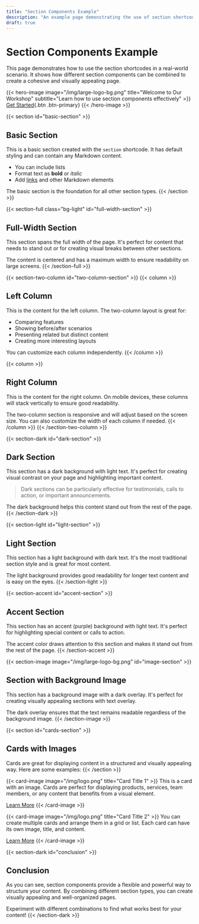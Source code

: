 ```yaml
---
title: "Section Components Example"
description: "An example page demonstrating the use of section shortcodes"
draft: true
---
```


# Section Components Example

This page demonstrates how to use the section shortcodes in a real-world scenario. It shows how different section components can be combined to create a cohesive and visually appealing page.

{{< hero-image image="/img/large-logo-bg.png" title="Welcome to Our Workshop" subtitle="Learn how to use section components effectively" >}}
[Get Started](#basic-section){.btn .btn-primary}
{{< /hero-image >}}

{{< section id="basic-section" >}}
## Basic Section

This is a basic section created with the `section` shortcode. It has default styling and can contain any Markdown content.

- You can include lists
- Format text as **bold** or *italic*
- Add [links](#) and other Markdown elements

The basic section is the foundation for all other section types.
{{< /section >}}

{{< section-full class="bg-light" id="full-width-section" >}}
## Full-Width Section

This section spans the full width of the page. It's perfect for content that needs to stand out or for creating visual breaks between other sections.

The content is centered and has a maximum width to ensure readability on large screens.
{{< /section-full >}}

{{< section-two-column id="two-column-section" >}}
{{< column >}}
## Left Column

This is the content for the left column. The two-column layout is great for:

- Comparing features
- Showing before/after scenarios
- Presenting related but distinct content
- Creating more interesting layouts

You can customize each column independently.
{{< /column >}}

{{< column >}}
## Right Column

This is the content for the right column. On mobile devices, these columns will stack vertically to ensure good readability.

The two-column section is responsive and will adjust based on the screen size. You can also customize the width of each column if needed.
{{< /column >}}
{{< /section-two-column >}}

{{< section-dark id="dark-section" >}}
## Dark Section

This section has a dark background with light text. It's perfect for creating visual contrast on your page and highlighting important content.

> Dark sections can be particularly effective for testimonials, calls to action, or important announcements.

The dark background helps this content stand out from the rest of the page.
{{< /section-dark >}}

{{< section-light id="light-section" >}}
## Light Section

This section has a light background with dark text. It's the most traditional section style and is great for most content.

The light background provides good readability for longer text content and is easy on the eyes.
{{< /section-light >}}

{{< section-accent id="accent-section" >}}
## Accent Section

This section has an accent (purple) background with light text. It's perfect for highlighting special content or calls to action.

The accent color draws attention to this section and makes it stand out from the rest of the page.
{{< /section-accent >}}

{{< section-image image="/img/large-logo-bg.png" id="image-section" >}}
## Section with Background Image

This section has a background image with a dark overlay. It's perfect for creating visually appealing sections with text overlay.

The dark overlay ensures that the text remains readable regardless of the background image.
{{< /section-image >}}

{{< section id="cards-section" >}}
## Cards with Images

Cards are great for displaying content in a structured and visually appealing way. Here are some examples:
{{< /section >}}

{{< card-image image="/img/logo.png" title="Card Title 1" >}}
This is a card with an image. Cards are perfect for displaying products, services, team members, or any content that benefits from a visual element.

[Learn More](#)
{{< /card-image >}}

{{< card-image image="/img/logo.png" title="Card Title 2" >}}
You can create multiple cards and arrange them in a grid or list. Each card can have its own image, title, and content.

[Learn More](#)
{{< /card-image >}}

{{< section-dark id="conclusion" >}}
## Conclusion

As you can see, section components provide a flexible and powerful way to structure your content. By combining different section types, you can create visually appealing and well-organized pages.

Experiment with different combinations to find what works best for your content!
{{< /section-dark >}}